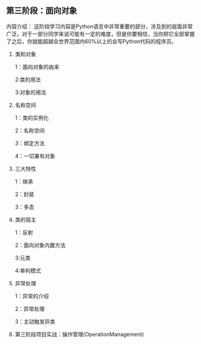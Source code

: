 ## 第三阶段：面向对象

内容介绍：
这阶段学习内容是Python语言中非常重要的部分，涉及到的层面非常广泛，对于一部分同学来说可能有一定的难度，但是你要相信，当你把它全部掌握了之后，你就能超越全世界范围内60%以上的会写Python代码的程序员。

1. 类和对象

   1：面向对象的由来

   2:类的用法

   3:对象的用法

2. 名称空间

   1：类的实例化

   2：名称空间

   3：绑定方法

   4：一切兼有对象

3. 三大特性

   1：继承

   2：封装

   3：多态

4. 类的宿主

   1：反射

   2：面向对象内置方法

   3:元类

   4:单利模式

5. 异常处理

   1：异常的介绍

   2：异常处理

   3：主动触发异类

6. 第三阶段项目实战：操作管理(OperationManagement)




